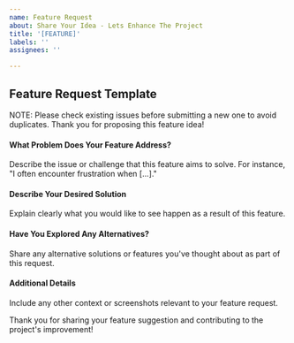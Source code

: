 ```yaml
---
name: Feature Request
about: Share Your Idea - Lets Enhance The Project
title: '[FEATURE]'
labels: ''
assignees: ''

---
```


## Feature Request Template

NOTE: Please check existing issues before submitting a new one to avoid duplicates. Thank you for proposing this feature idea!

#### What Problem Does Your Feature Address?

Describe the issue or challenge that this feature aims to solve. For instance, "I often encounter frustration when [...]."

#### Describe Your Desired Solution

Explain clearly what you would like to see happen as a result of this feature.

#### Have You Explored Any Alternatives?

Share any alternative solutions or features you've thought about as part of this request.

#### Additional Details

Include any other context or screenshots relevant to your feature request.

Thank you for sharing your feature suggestion and contributing to the project's improvement!
